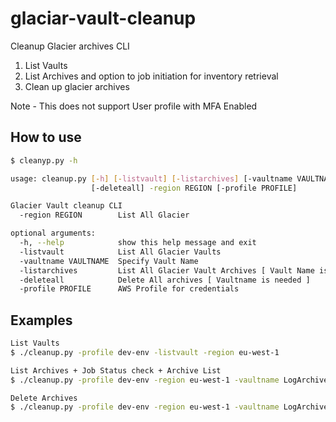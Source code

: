 # glaciar-vault-cleanup

Cleanup Glacier archives CLI 

1. List Vaults
2. List Archives and option to job initiation for inventory retrieval
3. Clean up glacier archives

Note - This does not support User profile with MFA Enabled

## How to use
```bash
$ cleanyp.py -h 

usage: cleanup.py [-h] [-listvault] [-listarchives] [-vaultname VAULTNAME]
                  [-deleteall] -region REGION [-profile PROFILE]

Glacier Vault cleanup CLI
  -region REGION        List All Glacier

optional arguments:
  -h, --help            show this help message and exit
  -listvault            List All Glacier Vaults
  -vaultname VAULTNAME  Specify Vault Name 
  -listarchives         List All Glacier Vault Archives [ Vault Name is needed ]
  -deleteall            Delete All archives [ Vaultname is needed ]
  -profile PROFILE      AWS Profile for credentials

```
## Examples
```bash
List Vaults
$ ./cleanup.py -profile dev-env -listvault -region eu-west-1

List Archives + Job Status check + Archive List
$ ./cleanup.py -profile dev-env -region eu-west-1 -vaultname LogArchives -listarchives 

Delete Archives
$ ./cleanup.py -profile dev-env -region eu-west-1 -vaultname LogArchives -deleteall 

```
